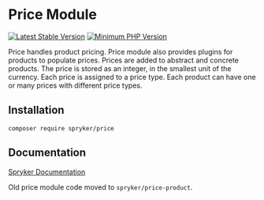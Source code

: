 # Price Module
[![Latest Stable Version](https://poser.pugx.org/spryker/price/v/stable.svg)](https://packagist.org/packages/spryker/price)
[![Minimum PHP Version](https://img.shields.io/badge/php-%3E%3D%208.1-8892BF.svg)](https://php.net/)

Price handles product pricing. Price module also provides plugins for products to populate prices.
Prices are added to abstract and concrete products. The price is stored as an integer, in the smallest unit of the currency. Each price is assigned to a price type. Each product can have one or many prices with different price types.

## Installation

```
composer require spryker/price
```

## Documentation

[Spryker Documentation](https://docs.spryker.com)

Old price module code moved to `spryker/price-product`.
